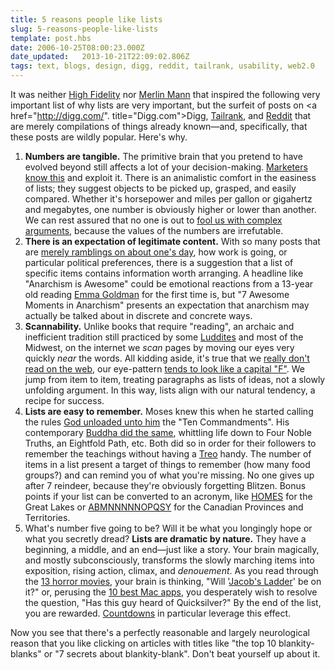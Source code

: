 ```yaml
---
title: 5 reasons people like lists
slug: 5-reasons-people-like-lists
template: post.hbs
date: 2006-10-25T08:00:23.000Z
date_updated:   2013-10-21T22:09:02.806Z
tags: text, blogs, design, digg, reddit, tailrank, usability, web2.0
---
```


It was neither <a href="http://www.imdb.com/title/tt0146882/" title="'High Fidelity' on IMSB">High Fidelity</a> nor <a href="http://5ives.com/" title="5ives.com">Merlin Mann</a> that inspired the following very important list of why lists are very important, but the surfeit of posts on <a href="http://digg.com/". title="Digg.com">Digg</a>, <a href="http://tailrank.com/" title="Tailrank.com">Tailrank</a>, and <a href="http://reddit.com/" title="Reddit.com">Reddit</a> that are merely compilations of things already known&mdash;and, specifically, that these posts are wildly popular. Here's why.<!--more-->

<ol>
<li><strong>Numbers are tangible.</strong> The primitive brain that you pretend to have evolved beyond still affects a lot of your decision-making. <a href="http://www.salesbrain.net/users/folder.asp" title="Salesbrain">Marketers know this</a> and exploit it. There is an animalistic comfort in the easiness of lists; they suggest objects to be picked up, grasped, and easily compared. Whether it's horsepower and miles per gallon or gigahertz and megabytes, one number is obviously higher or lower than another. We can rest assured that no one is out to <a href="http://en.wikipedia.org/wiki/Megahertz_myth" title="'Megahertz myth' on Wikipedia">fool us with complex arguments</a>, because the values of the numbers are irrefutable.</li>

<li><strong>There is an expectation of legitimate content.</strong> With so many posts that are <a href="http://www.livejournal.com/" title="LiveJournal.com">merely ramblings on about one's day</a>, how work is going, or particular political preferences, there is a suggestion that a list of specific items contains information worth arranging. A headline like "Anarchism is Awesome" could be emotional reactions from a 13-year old reading <a href="http://dwardmac.pitzer.edu/Anarchist_Archives/goldman/aando/anarchism.html" title="'Anarchism: What it really stands for'">Emma Goldman</a> for the first time is, but "7 Awesome Moments in Anarchism" presents an expectation that anarchism may actually be talked about in discrete and concrete ways.</li>

<li><strong>Scannability.</strong> Unlike books that require "reading", an archaic and inefficient tradition still practiced by some <a href="http://en.wikipedia.org/wiki/Luddite" title="'Luddite' on Wikipedia">Luddites</a> and most of the Midwest, on the internet we <em>scan</em> pages by moving our eyes very quickly <em>near</em> the words. All kidding aside, it's true that we <a href="http://www.useit.com/alertbox/9710a.html" title="'Reading on the Web' on Alertbox">really don't read on the web</a>, our eye-pattern <a href="http://www.useit.com/alertbox/reading_pattern.html" title="'F-Shaped Pattern For Reading Web Content' on Alertbox">tends to look like a capital "F"</a>. We jump from item to item, treating paragraphs as lists of ideas, not a slowly unfolding argument. In this way, lists align with our natural tendency, a recipe for success.</li>

<li><strong>Lists are easy to remember.</strong> Moses knew this when he started calling the rules <a href="http://www.blueletterbible.org/kjv/Exd/Exd020.html#top" title="Exodus 20">God unloaded unto him</a> the "Ten Commandments". His contemporary <a href="http://www.geocities.com/tokyo/6774/listlist.htm" title="Buddha's lists">Buddha did the same</a>, whittling life down to Four Noble Truths, an Eightfold Path, etc. Both did so in order for their followers to remember the teachings without having a <a href="http://web.palm.com/index.jhtml" title="Palm.com">Treo</a> handy. The number of items in a list present a target of things to remember (how many food groups?) and can remind you of what you're missing. No one gives up after 7 reindeer, because they're obviously forgetting Blitzen. Bonus points if your list can be converted to an acronym, like <a href="http://www.travellady.com/Issues/June05/1569DrivingHOMES.htm" title="'Driving Homes' on TravelLady">HOMES</a> for the Great Lakes or <a href="http://www.saskschools.ca/~gregory/canada/facts.html" title="Facts about Canada!">ABMNNNNNOPQSY</a> for the Canadian Provinces and Territories.</li>

<li>What's number five going to be? Will it be what you longingly hope or what you secretly dread? <strong>Lists are dramatic by nature.</strong> They have a beginning, a middle, and an end&mdash;just like a story. Your brain magically, and mostly subconsciously, transforms the slowly marching items into exposition, rising action, climax, and <i>denouement</i>. As you read through the <a href="http://digg.com/movies/13_Greatest_Horror_Movies_Ever" title="'13 Greatest Horror Movies Ever' on Digg">13 horror movies</a>, your brain is thinking, "Will '<a href="http://www.imdb.com/title/tt0099871/" title="'Jacob's Ladder' on IMDB">Jacob's Ladder</a>' be on it?" or, perusing the <a href="http://paulstamatiou.com/2005/12/19/10-apps-every-new-mac-user-should-download/" title="'10 Apps EVery New Mac User Should Download'">10 best Mac apps</a>, you desperately wish to resolve the question, "Has this guy heard of Quicksilver?" By the end of the list, you are rewarded. <a href="http://www.youtube.com/watch?v=BTelhP_0bJQ" title="Not Keith Olbermann">Countdowns</a> in particular leverage this effect.</li>
</ol>
Now you see that there's a perfectly reasonable and largely neurological reason that you like clicking on articles with titles like "the top 10 blankity-blanks" or "7 secrets about blankity-blank". Don't beat yourself up about it.

